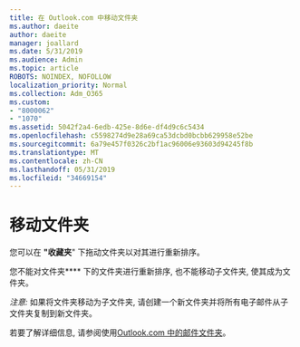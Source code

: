 ```yaml
---
title: 在 Outlook.com 中移动文件夹
ms.author: daeite
author: daeite
manager: joallard
ms.date: 5/31/2019
ms.audience: Admin
ms.topic: article
ROBOTS: NOINDEX, NOFOLLOW
localization_priority: Normal
ms.collection: Adm_O365
ms.custom:
- "8000062"
- "1070"
ms.assetid: 5042f2a4-6edb-425e-8d6e-df4d9c6c5434
ms.openlocfilehash: c5598274d9e28a69ca53dcbd0bcbb629958e52be
ms.sourcegitcommit: 6a79e457f0326c2bf1ac96006e93603d94245f8b
ms.translationtype: MT
ms.contentlocale: zh-CN
ms.lasthandoff: 05/31/2019
ms.locfileid: "34669154"
---
```

# <a name="move-a-folder"></a>移动文件夹

您可以在 **"收藏夹**" 下拖动文件夹以对其进行重新排序。
  
您不能对文件夹**** 下的文件夹进行重新排序, 也不能移动子文件夹, 使其成为文件夹。

*注意:* 如果将文件夹移动为子文件夹, 请创建一个新文件夹并将所有电子邮件从子文件夹复制到新文件夹。
  
若要了解详细信息, 请参阅使用[Outlook.com 中的邮件文件夹](https://support.office.com/article/6bb0723a-f39f-4a8d-bb3f-fab5dcc2510a)。